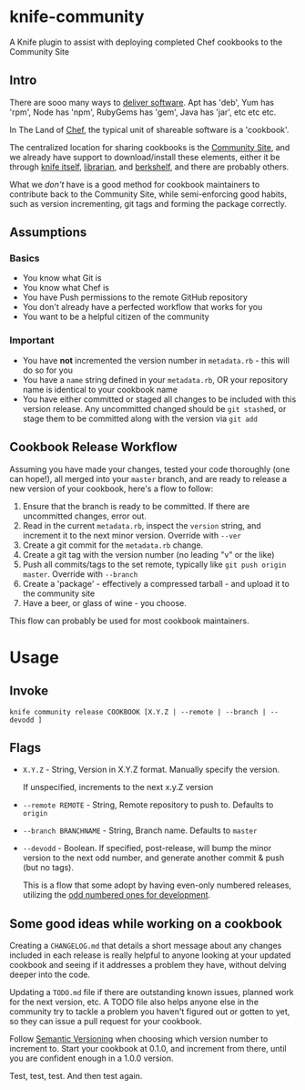 knife-community
===============

A Knife plugin to assist with deploying completed Chef cookbooks to the Community Site

Intro
-----

There are sooo many ways to [deliver software][wiki:apppkg].
Apt has 'deb', Yum has 'rpm', Node has 'npm', RubyGems has 'gem', Java has 'jar', etc etc etc.

In The Land of [Chef][chef], the typical unit of shareable software is a 'cookbook'.

The centralized location for sharing cookbooks is the [Community Site][opcs], and we already have support to download/install these elements, either it be through [knife itself][kcsi], [librarian][libr], and [berkshelf][brks], and there are probably others.

What we _don't_ have is a good method for cookbook maintainers to contribute back to the Community Site, while semi-enforcing good habits, such as version incrementing, git tags and forming the package correctly.

Assumptions
-----------

### Basics
* You know what Git is
* You know what Chef is
* You have Push permissions to the remote GitHub repository
* You don't already have a perfected workflow that works for you
* You want to be a helpful citizen of the community

### Important
* You have **not** incremented the version number in `metadata.rb` - this will do so for you
* You have a `name` string defined in your `metadata.rb`, OR your repository name is identical to your cookbook name
* You have either committed or staged all changes to be included with this version release. Any uncommitted changed should be `git stash`ed, or stage them to be committed along with the version via `git add`

Cookbook Release Workflow
-------------------------

Assuming you have made your changes, tested your code thoroughly (one can hope!), all merged into your `master` branch, and are ready to release a new version of your cookbook, here's a flow to follow:

1. Ensure that the branch is ready to be committed. If there are uncommitted changes, error out.
1. Read in the current `metadata.rb`, inspect the `version` string, and increment it to the next minor version. Override with `--ver`
1. Create a git commit for the `metadata.rb` change.
1. Create a git tag with the version number (no leading "v" or the like)
1. Push all commits/tags to the set remote, typically like `git push origin master`. Override with `--branch`
1. Create a 'package' - effectively a compressed tarball - and upload it to the community site
1. Have a beer, or glass of wine - you choose.

This flow can probably be used for most cookbook maintainers.

Usage
=====

Invoke
------

    knife community release COOKBOOK [X.Y.Z | --remote | --branch | --devodd ]

Flags
-----

* `X.Y.Z` - String, Version in X.Y.Z format. Manually specify the version.

    If unspecified, increments to the next x.y.Z version

* `--remote REMOTE` - String, Remote repository to push to. Defaults to `origin`

* `--branch BRANCHNAME` - String, Branch name. Defaults to `master`

* `--devodd` - Boolean. If specified, post-release, will bump the minor version to the next odd number, and generate another commit & push (but no tags).

    This is a flow that some adopt by having even-only numbered releases, utilizing the [odd numbered ones for development][wiki:oddver].


Some good ideas while working on a cookbook
-------------------------------------------

Creating a `CHANGELOG.md` that details a short message about any changes included in each release is really helpful to anyone looking at your updated cookbook and seeing if it addresses a problem they have, without delving deeper into the code.

Updating a `TODO.md` file if there are outstanding known issues, planned work for the next version, etc. A TODO file also helps anyone else in the community try to tackle a problem you haven't figured out or gotten to yet, so they can issue a pull request for your cookbook.

Follow [Semantic Versioning][semver] when choosing which version number to increment to. Start your cookbook at 0.1.0, and increment from there, until you are confident enough in a 1.0.0 version.

Test, test, test. And then test again.


[brks]: http://berkshelf.com/
[chef]: http://www.opscode.com/chef/
[kcsi]: http://wiki.opscode.com/display/chef/Managing+Cookbooks+With+Knife#ManagingCookbooksWithKnife-CookbookSite
[libr]: https://github.com/applicationsonline/librarian
[opcs]: http://community.opscode.com/
[semver]: http://semver.org/
[wiki:apppkg]: http://en.wikipedia.org/wiki/List_of_software_package_management_systems#Application-level_package_managers
[wiki:oddver]: http://en.wikipedia.org/wiki/Software_versioning#Odd-numbered_versions_for_development_releases
